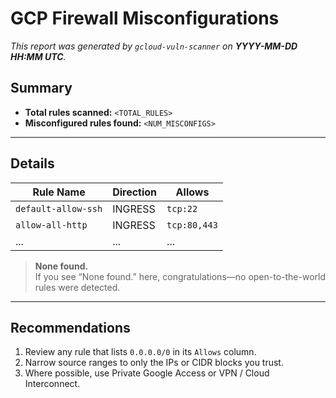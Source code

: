 <!-- File: GCP-Firewalls.md -->

# GCP Firewall Misconfigurations

_This report was generated by `gcloud-vuln-scanner` on **YYYY-MM-DD HH:MM UTC**._

## Summary

- **Total rules scanned:** `<TOTAL_RULES>`  
- **Misconfigured rules found:** `<NUM_MISCONFIGS>`

---

## Details

| Rule Name               | Direction | Allows                 |
|-------------------------|-----------|------------------------|
| `default-allow-ssh`     | INGRESS   | `tcp:22`               |
| `allow-all-http`        | INGRESS   | `tcp:80,443`           |
| ...                     | ...       | ...                    |

> **None found.**  
> If you see “None found.” here, congratulations—no open-to-the-world rules were detected.

---

## Recommendations

1. Review any rule that lists `0.0.0.0/0` in its `Allows` column.  
2. Narrow source ranges to only the IPs or CIDR blocks you trust.  
3. Where possible, use Private Google Access or VPN / Cloud Interconnect.
